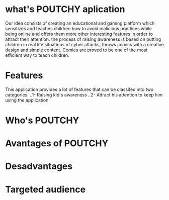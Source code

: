 # what's POUTCHY aplication 
Our idea consists of creating an educational and gaming platform  which sensitizes and teaches children how to avoid malicious practices while being online and offers them more other interesting  features in order to attract their attention. the process of raising awareness is based on putting children in real life situations of cyber attacks, throws comics with a creative design and simple content. Comics are proved to be one of the most efficient way to teach children.

# Features
This application provides a lot of features that can be classifed into two categories:
..1- Raising kid's awareness
..2- Attract his attention to keep him using the application
# Who's POUTCHY 
# Avantages of POUTCHY
# Desadvantages

# Targeted audience



